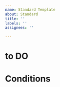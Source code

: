 ```yaml
---
name: Standard Template
about: Standard
title: ''
labels: ''
assignees: ''

---
```


# to DO

# Conditions
